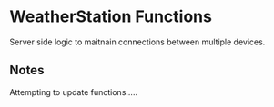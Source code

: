 # WeatherStation Functions

Server side logic to maitnain connections between multiple devices.

## Notes

Attempting to update functions.....